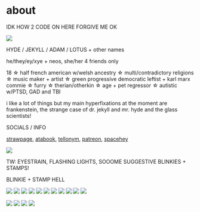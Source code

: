 # about

IDK HOW 2 CODE ON HERE FORGIVE ME OK

![](http://i.picasion.com/gl/92/kPCZ.gif)

HYDE / JEKYLL / ADAM / LOTUS + other names

he/they/ey/xye + neos, she/her 4 friends only

18 ☆ half french american w/welsh ancestry ☆ multi/contradictory religions ☆ music maker + artist ☆ green progressive democratic leftist + karl marx commie ☆ furry ☆ therian/otherkin ☆ age + pet regressor ☆ autistic w/PTSD, GAD and TBI

i like a lot of things but my main hyperfixations at the moment are frankenstein, the strange case of dr. jekyll and mr. hyde and the glass scientists!

SOCIALS / INFO

[strawpage](clervalsteincreature.straw.page), [atabook](clervalstein.atabook.org), [tellonym](tellonym.me/clervalstein), [patreon](patreon.com/clervalstein), [spacehey](spacehey.com/americore)

![](https://64.media.tumblr.com/eedac006781b55be89368287c935aee9/bea578ccfee15413-13/s1280x1920/74d7ef66d58a68808a6d618b527b4b7594f4b874.gifv)

TW: EYESTRAIN, FLASHING LIGHTS, SOOOME SUGGESTIVE BLINKIES + STAMPS!

BLINKIE + STAMP HELL

![](https://64.media.tumblr.com/13c469e3586dc3fb6b79843be8509222/1a0bd8a997af9343-b2/s250x400/530ce1d8a51f9abe82e386e02714ea5012dbd596.gifv) ![](https://64.media.tumblr.com/d999ef8917b38ff105b6bee56b4907be/91b48d81228e7007-8b/s250x400/ac1735110c404dda4c14b32cb79f771590c6fb16.gifv) ![](https://64.media.tumblr.com/b7b19d10788c2fb539ecbbfc29e5c7ae/8dc063230d650b6b-9a/s250x400/994df8162ffb0c219c82a45ad8cc1fae2b09304b.gifv) ![](https://64.media.tumblr.com/02bff094bba05356d3b61dc8c51f9d07/8dc063230d650b6b-dd/s250x400/ea6051eb2fc152b3642d66c7d00fd86f8c0b4b34.gifv) ![](https://64.media.tumblr.com/4c14117f2b80edb53050a2c37986672e/8dc063230d650b6b-02/s250x400/4f8925ab5d657aa141465af64334081d2ec252f5.gifv) ![](https://64.media.tumblr.com/d7589e64afba3b3a467488ece3e15b2e/8dc063230d650b6b-db/s250x400/d5bd89139c4059c1af368f93b007380ca5b85f91.gifv) ![](https://64.media.tumblr.com/81dbc7247cb178b880ab592148d8d600/828562ac49032e67-b3/s250x400/98ce6abcee355e5a801c279c54f2aa8fb281116e.gifv) ![](https://64.media.tumblr.com/d762cc9a01c74bbd500bc69825dbaf94/c12c4f34b3288c49-e9/s250x400/cd7005ae31414094b47bf0a6074d7ffd5540e353.webp) ![](https://64.media.tumblr.com/6bd8aa6c762877e569bdfeb7e1adccba/c12c4f34b3288c49-a3/s250x400/f5374bcacdff49b1450e90411b1101527b34daf9.webp) ![](https://64.media.tumblr.com/7eef6b1172579238d2ed15dd058e9fee/a376a24e0c8f20db-2f/s250x400/4129958121ddae3270ede57cf9cfe61b478332d9.gifv) ![](https://64.media.tumblr.com/9afe647cf2aaf87e4d4965d3e17f470c/c7a7fceb2a7d3e8f-bc/s250x400/b16a29047f5e244ab95d97e11ba06bc081357b81.gifv)

![](https://64.media.tumblr.com/82841515b4216c33de83772fbe05c6d4/7a447049b086ffa6-90/s100x200/c078f3364005c2c962a03c5cde35297cf84564e4.pnj) ![](https://64.media.tumblr.com/3ac3e9c9e456377a0bf4189011e62f55/d2d2e653ce9b8f37-b9/s100x200/4e0e15312ec3c0bcbf5080bc7bb4265fa81620e6.webp) ![](https://64.media.tumblr.com/47443994523e0cfce88eb2330f711a91/d2d2e653ce9b8f37-2e/s100x200/2b88b5d6570a814d42f9313f8e9a3369adf9169a.gifv) ![](https://64.media.tumblr.com/43bb6511d6154469617d0de75ee093cb/4275bcfcf8ee841f-b9/s100x200/18d76bf2cdd5ce36dc7c36c1c13f99dff58217d0.gifv) ![]() ![]() ![]() ![]()





